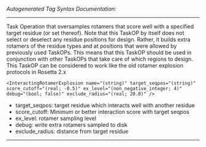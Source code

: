 _Autogenerated Tag Syntax Documentation:_

---
Task Operation that oversamples rotamers that score well with a specified target residue (or set thereof). Note that this TaskOP by itself does not select or deselect any residue positions for design. Rather, it builds extra rotamers of the residue types and at positions that were allowed by previously used TaskOPs. This means that this TaskOP should be used in conjunction with other TaskOPs that take care of which regions to design. This TaskOP can be considered to work like the old rotamer explosion protocols in Rosetta 2.x

```
<InteractingRotamerExplosion name="(string)" target_seqpos="(string)" score_cutoff="(real; -0.5)" ex_level="(non_negative_integer; 4)" debug="(bool; false)" exclude_radius="(real; 20.0)" />
```

-   target_seqpos: target residue which interacts well with another residue
-   score_cutoff: Minimum or better interaction score with target seqpos
-   ex_level: rotamer sampling level
-   debug: write extra rotamers sampled to disk
-   exclude_radius: distance from target residue

---
